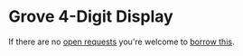 # Grove 4-Digit Display
If there are no [open requests](../../../../issues?q=is%3Aissue+is%3Aopen+%22Grove+4-Digit+Display%22) you're welcome to [borrow this](../../../../issues/new?title=Borrow+request+for+Grove+4-Digit+Display&body=1+piece+of+%5Bthis%5D%28..%2Fblob%2Fmain%2F.%2FHardware%2FDisplays%2FGrove_4-Digit_Display.md%29+for+~2+weeks.).